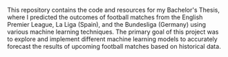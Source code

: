 This repository contains the code and resources for my Bachelor's Thesis, where I predicted the outcomes of football matches from the English Premier League, La Liga (Spain), and the Bundesliga (Germany) using various machine learning techniques. The primary goal of this project was to explore and implement different machine learning models to accurately forecast the results of upcoming football matches based on historical data.

